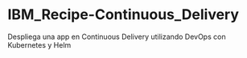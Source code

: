 # IBM_Recipe-Continuous_Delivery
Despliega una app en Continuous Delivery utilizando DevOps con Kubernetes y Helm
